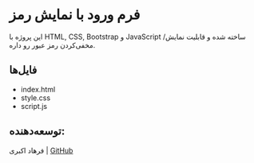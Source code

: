 
# فرم ورود با نمایش رمز

این پروژه با HTML, CSS, Bootstrap و JavaScript ساخته شده و قابلیت نمایش/مخفی‌کردن رمز عبور رو داره.

## فایل‌ها
- index.html
- style.css
- script.js

## توسعه‌دهنده:
فرهاد اکبری | [GitHub](https://github.com/farhad-dev84)
